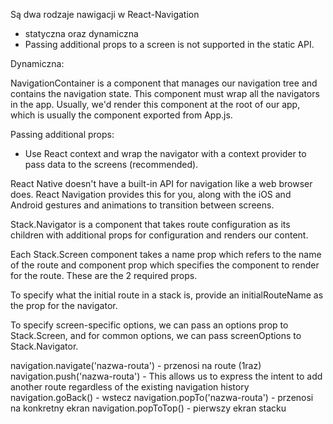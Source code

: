 Są dwa rodzaje nawigacji w React-Navigation

- statyczna oraz dynamiczna
- Passing additional props to a screen is not supported in the static API.

Dynamiczna:

NavigationContainer is a component that manages our navigation tree and contains the navigation state. This component must wrap all the navigators in the app. Usually, we'd render this component at the root of our app, which is usually the component exported from App.js.

Passing additional props:

- Use React context and wrap the navigator with a context provider to pass data to the screens (recommended).

React Native doesn't have a built-in API for navigation like a web browser does. React Navigation provides this for you, along with the iOS and Android gestures and animations to transition between screens.

Stack.Navigator is a component that takes route configuration as its children with additional props for configuration and renders our content.

Each Stack.Screen component takes a name prop which refers to the name of the route and component prop which specifies the component to render for the route. These are the 2 required props.

To specify what the initial route in a stack is, provide an initialRouteName as the prop for the navigator.

To specify screen-specific options, we can pass an options prop to Stack.Screen, and for common options, we can pass screenOptions to Stack.Navigator.

navigation.navigate('nazwa-routa') - przenosi na route (1raz)
navigation.push('nazwa-routa') - This allows us to express the intent to add another route regardless of the existing navigation history
navigation.goBack() - wstecz
navigation.popTo('nazwa-routa') - przenosi na konkretny ekran
navigation.popToTop() - pierwszy ekran stacku
